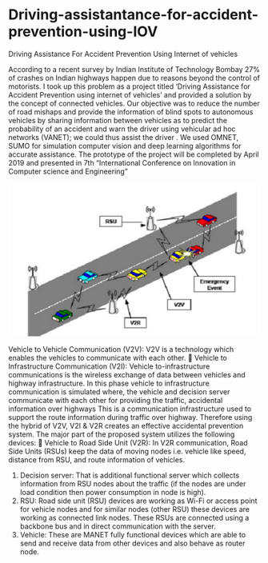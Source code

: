 # Driving-assistantance-for-accident-prevention-using-IOV

Driving Assistance For Accident Prevention Using Internet of vehicles

According to a  recent survey by Indian Institute of Technology Bombay 27% of crashes on Indian highways happen due to reasons beyond the control of motorists. I took up this problem as a project titled ‘Driving Assistance for Accident Prevention using internet of vehicles’ and provided a solution by the concept of connected vehicles. Our objective was to reduce the number of road mishaps and provide the information of blind spots to autonomous vehicles by sharing information between vehicles as to predict the probability of an accident and warn the driver using vehicular ad hoc networks (VANET); we could thus assist the driver . We used OMNET, SUMO for simulation computer vision and deep learning algorithms for accurate assistance. The prototype of the project will be completed by April 2019 and presented in 7th “International Conference on Innovation in Computer science and Engineering”

![](https://github.com/vteja11/Driving-Assitance-For-Accident-Prevention-Using-Internet-of-Things-/blob/master/proposed.png)

Vehicle to Vehicle Communication (V2V): V2V is a technology which enables the vehicles to communicate with each other. 
 Vehicle to Infrastructure Communication (V2I): Vehicle to-infrastructure communications is the wireless exchange of data between vehicles and highway infrastructure. In this phase vehicle to infrastructure communication is simulated where, the vehicle and decision server communicate with each other for providing the traffic, accidental information over highways
This is a communication infrastructure used to support the route information during traffic over highway. Therefore using the hybrid of V2V, V2I & V2R creates an effective accidental prevention system. The major part of the proposed system utilizes the following devices: 
 Vehicle to Road Side Unit (V2R): In V2R communication, Road Side Units (RSUs) keep the data of moving nodes i.e. vehicle like speed, distance from RSU, and route information of vehicles. 
1. Decision server: That is additional functional server which collects information from RSU nodes about the traffic (if the nodes are under load condition then power consumption in node is high). 
2. RSU: Road side unit (RSU) devices are working as Wi-Fi or access point for vehicle nodes and for similar nodes (other RSU) these devices are working as connected link nodes. These RSUs are connected using a backbone bus and in direct communication with the server. 
3. Vehicle: These are MANET fully functional devices which are able to send and receive data from other devices and also behave as router node. 

